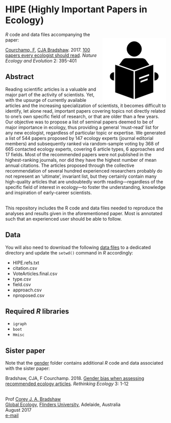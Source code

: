 # HIPE (Highly Important Papers in Ecology)

<img align="right" src="reading.png" alt="essential reading" width="200" style="margin-top: 20px">

<em>R</em> code and data files accompanying the paper:

<a href="https://www.ese.universite-paris-saclay.fr/en/team-members/franck-courchamp/">Courchamp, F</a>, <a href="http://scholar.google.com.au/citations?sortby=pubdate&hl=en&user=1sO0O3wAAAAJ&view_op=list_works">CJA Bradshaw</a>. 2017. <a href="https://doi.org/10.1038/s41559-017-0370-9">100 papers every ecologist should read</a>. <em>Nature Ecology and Evolution</em> 2: 395-401

## Abstract
Reading scientific articles is a valuable and major part of the activity of scientists. Yet, with the upsurge of currently available articles and the increasing specialization of scientists, it becomes difficult to identify, let alone read, important papers covering topics not directly related to one’s own specific field of research, or that are older than a few years. Our objective was to propose a list of seminal papers deemed to be of major importance in ecology, thus providing a general ‘must-read’ list for any new ecologist, regardless of particular topic or expertise. We generated a list of 544 papers proposed by 147 ecology experts (journal editorial members) and subsequently ranked via random-sample voting by 368 of 665 contacted ecology experts, covering 6 article types, 6 approaches and 17 fields. Most of the recommended papers were not published in the highest-ranking journals, nor did they have the highest number of mean annual citations. The articles proposed through the collective recommendation of several hundred experienced researchers probably do not represent an ‘ultimate’, invariant list, but they certainly contain many high-quality articles that are undoubtedly worth reading—regardless of the specific field of interest in ecology—to foster the understanding, knowledge and inspiration of early-career scientists.

<br>
This repository includes the R code and data files needed to reproduce the analyses and results given in the aforementioned
paper. Most is annotated such that an experienced user should be able to follow.

## Data
You will also need to download the following <a href="https://github.com/cjabradshaw/HIPE/tree/master/data">data files</a> to a dedicated directory and update the <code>setwd()</code> command in <em>R</em> accordingly:

- HIPE.refs.txt
- citation.csv
- VoteArticles.final.csv
- type.csv
- field.csv
- approach.csv
- nproposed.csv

## Required <em>R</em> libraries
- <code>igraph</code>
- <code>boot</code>
- <code>Hmisc</code>

## Sister paper
Note that the <a href="https://github.com/cjabradshaw/HIPE/tree/master/gender">gender</a> folder contains additional <em>R</em> code and data associated with the sister paper:

Bradshaw, CJA, F Courchamp. 2018. <a href="http://doi.org/10.3897/rethinkingecology.3.24333">Gender bias when assessing recommended ecology articles</a>. <em>Rethinking Ecology</em> 3: 1-12


<br>
Prof <a href="http://scholar.google.com.au/citations?sortby=pubdate&hl=en&user=1sO0O3wAAAAJ&view_op=list_works">Corey J. A. Bradshaw</a> <br>
<a href="http://globalecologyflinders.com" target="_blank">Global Ecology</a>, <a href="http://flinders.edu.au" target="_blank">Flinders University</a>, Adelaide, Australia <br>
August 2017 <br>
<a href=mailto:corey.bradshaw@flinders.edu.au>e-mail</a> <br>

